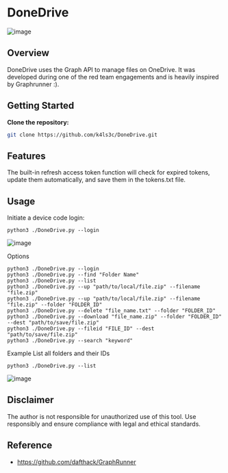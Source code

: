 # DoneDrive
![image](https://github.com/k4ls3c/DoneDrive/assets/148506834/60753c4e-07cb-42fc-a582-f9dd0bb194c5)

## Overview

DoneDrive uses the Graph API to manage files on OneDrive. It was developed during one of the red team engagements and is heavily inspired by Graphrunner :).

## Getting Started

**Clone the repository:**
```bash
git clone https://github.com/k4ls3c/DoneDrive.git
```
## Features
The built-in refresh access token function will check for expired tokens, update them automatically, and save them in the tokens.txt file.

## Usage
Initiate a device code login:
```
python3 ./DoneDrive.py --login
```
![image](https://github.com/k4ls3c/DoneDrive/assets/148506834/3f98de5a-2e1b-46c4-8ef9-c35a527e8bcf)


Options
```
python3 ./DoneDrive.py --login
python3 ./DoneDrive.py --find "Folder Name"
python3 ./DoneDrive.py --list
python3 ./DoneDrive.py --up "path/to/local/file.zip" --filename "file.zip"
python3 ./DoneDrive.py --up "path/to/local/file.zip" --filename "file.zip" --folder "FOLDER_ID"
python3 ./DoneDrive.py --delete "file_name.txt" --folder "FOLDER_ID"
python3 ./DoneDrive.py --download "file_name.zip" --folder "FOLDER_ID" --dest "path/to/save/file.zip"
python3 ./DoneDrive.py --fileid "FILE_ID" --dest "path/to/save/file.zip"
python3 ./DoneDrive.py --search "keyword"
```
Example
List all folders and their IDs
```
python3 ./DoneDrive.py --list
```
![image](https://github.com/k4ls3c/DoneDrive/assets/148506834/888558bb-17ad-4a75-95da-285f93f47ce1)


## Disclaimer

The author is not responsible for unauthorized use of this tool. Use responsibly and ensure compliance with legal and ethical standards.

## Reference
- https://github.com/dafthack/GraphRunner
